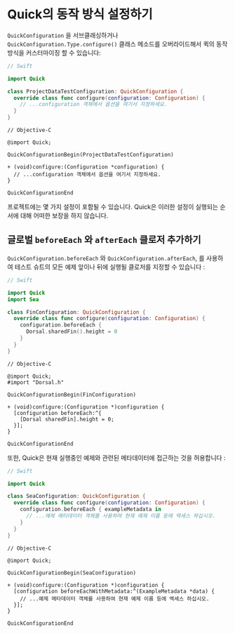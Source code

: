 # Quick의 동작 방식 설정하기

`QuickConfiguration` 을 서브클래싱하거나 `QuickConfiguration.Type.configure()` 클래스 메소드를 오버라이드해서 퀵의 동작 방식을 커스터마이징 할 수 있습니다:

```swift
// Swift

import Quick

class ProjectDataTestConfiguration: QuickConfiguration {
  override class func configure(configuration: Configuration) {
    // ...configuration 객체에서 옵션을 여기서 지정하세요.
  }
}
```

```objc
// Objective-C

@import Quick;

QuickConfigurationBegin(ProjectDataTestConfiguration)

+ (void)configure:(Configuration *configuration) {
  // ...configuration 객체에서 옵션을 여기서 지정하세요.
}

QuickConfigurationEnd
```

프로젝트에는 몇 가지 설정이 포함될 수 있습니다. Quick은 이러한 설정이 실행되는 순서에 대해 어떠한 보장을 하지 않습니다.

## 글로벌 `beforeEach` 와 `afterEach` 클로저 추가하기

`QuickConfiguration.beforeEach` 와 `QuickConfiguration.afterEach`, 를 사용하여 테스트 슈트의 모든 예제 앞이나 뒤에 실행될 클로저를 지정할 수 있습니다 :

```swift
// Swift

import Quick
import Sea

class FinConfiguration: QuickConfiguration {
  override class func configure(configuration: Configuration) {
    configuration.beforeEach {
      Dorsal.sharedFin().height = 0
    }
  }
}
```

```objc
// Objective-C

@import Quick;
#import "Dorsal.h"

QuickConfigurationBegin(FinConfiguration)

+ (void)configure:(Configuration *)configuration {
  [configuration beforeEach:^{
    [Dorsal sharedFin].height = 0;
  }];
}

QuickConfigurationEnd
```

또한, Quick은 현재 실행중인 예제와 관련된 메타데이터에 접근하는 것을 허용합니다 :

```swift
// Swift

import Quick

class SeaConfiguration: QuickConfiguration {
  override class func configure(configuration: Configuration) {
    configuration.beforeEach { exampleMetadata in
      // ...예제 메타데이터 객체를 사용하여 현재 예제 이름 등에 엑세스 하십시오.
    }
  }
}
```

```objc
// Objective-C

@import Quick;

QuickConfigurationBegin(SeaConfiguration)

+ (void)configure:(Configuration *)configuration {
  [configuration beforeEachWithMetadata:^(ExampleMetadata *data) {
    // ...예제 메타데이터 객체를 사용하여 현재 예제 이름 등에 엑세스 하십시오.
  }];
}

QuickConfigurationEnd
```
